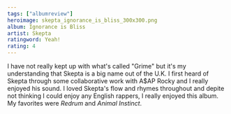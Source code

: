 ```yaml
---
tags: ["albumreview"]
heroimage: skepta_ignorance_is_bliss_300x300.png
album: Ignorance is Bliss
artist: Skepta
ratingword: Yeah!
rating: 4
---
```


I have not really kept up with what's called "Grime" but it's my understanding
that Skepta is a big name out of the U.K. I first heard of Skepta through some
collaborative work with A\$AP Rocky and I really enjoyed his sound. I loved
Skepta's flow and rhymes throughout and depite not thinking I could enjoy any
English rappers, I really enjoyed this album. My favorites were _Redrum_ and
_Animal Instinct_.
